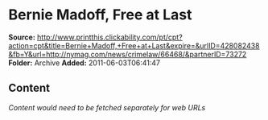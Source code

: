 # Bernie Madoff, Free at Last

**Source:** http://www.printthis.clickability.com/pt/cpt?action=cpt&title=Bernie+Madoff,+Free+at+Last&expire=&urlID=428082438&fb=Y&url=http://nymag.com/news/crimelaw/66468/&partnerID=73272
**Folder:** Archive
**Added:** 2011-06-03T06:41:47




## Content
*Content would need to be fetched separately for web URLs*

